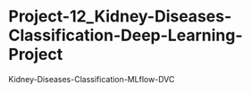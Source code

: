 # Project-12_Kidney-Diseases-Classification-Deep-Learning-Project
Kidney-Diseases-Classification-MLflow-DVC
